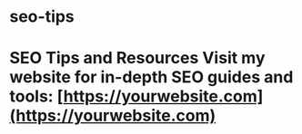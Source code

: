 # seo-tips
# SEO Tips and Resources Visit my website for in-depth SEO guides and tools: [https://yourwebsite.com](https://yourwebsite.com)
